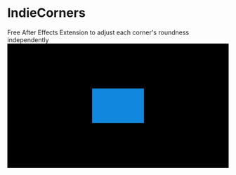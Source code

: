 # IndieCorners
Free After Effects Extension to adjust each corner's roundness independently
![Standard rectangle](rectange.gif)

